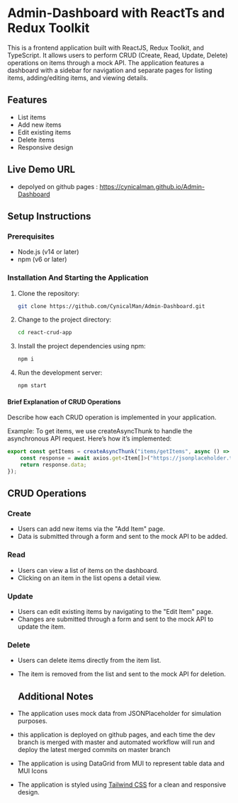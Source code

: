 # Admin-Dashboard with ReactTs and Redux Toolkit

This is a frontend application built with ReactJS, Redux Toolkit, and TypeScript. It allows users to perform CRUD (Create, Read, Update, Delete) operations on items through a mock API. The application features a dashboard with a sidebar for navigation and separate pages for listing items, adding/editing items, and viewing details.

## Features
- List items
- Add new items
- Edit existing items
- Delete items
- Responsive design

## Live Demo URL
- depolyed on github pages : https://cynicalman.github.io/Admin-Dashboard

## Setup Instructions

### Prerequisites

- Node.js (v14 or later)
- npm (v6 or later)

### Installation And Starting the Application 

1. Clone the repository:
   ```bash
   git clone https://github.com/CynicalMan/Admin-Dashboard.git

2. Change to the project directory:
   ```bash
   cd react-crud-app

3. Install the project dependencies using npm:
   ```bash
   npm i
   
4. Run the development server:
   ```bash
   npm start


#### Brief Explanation of CRUD Operations

Describe how each CRUD operation is implemented in your application.

Example: To get items, we use createAsyncThunk to handle the asynchronous API request. Here’s how it’s implemented:
```js
export const getItems = createAsyncThunk("items/getItems", async () => {
    const response = await axios.get<Item[]>("https://jsonplaceholder.typicode.com/todos"); 
    return response.data;
});
```

## CRUD Operations

### Create

- Users can add new items via the "Add Item" page.
- Data is submitted through a form and sent to the mock API to be added.

### Read

- Users can view a list of items on the dashboard.
- Clicking on an item in the list opens a detail view.

### Update

- Users can edit existing items by navigating to the "Edit Item" page.
- Changes are submitted through a form and sent to the mock API to update the item.

### Delete

- Users can delete items directly from the item list.
- The item is removed from the list and sent to the mock API for deletion.

  ## Additional Notes

- The application uses mock data from JSONPlaceholder for simulation purposes.
- this application is deployed on github pages, and each time the dev branch is merged with master and automated workflow will run and deploy the latest merged commits on master branch
- The application is using DataGrid from MUI to represent table data and MUI Icons 
- The application is styled using [Tailwind CSS](https://tailwindcss.com/) for a clean and responsive design.



